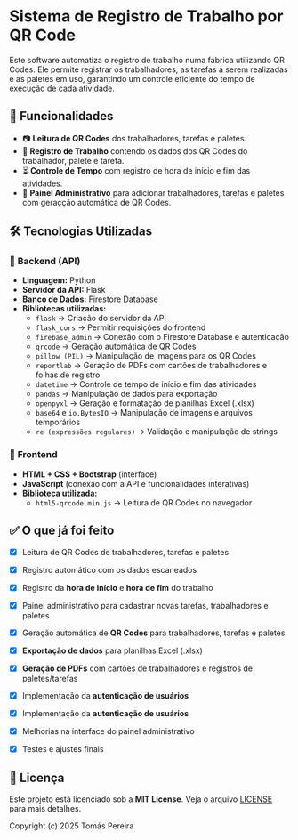 # Sistema de Registro de Trabalho por QR Code  

Este software automatiza o registro de trabalho numa fábrica utilizando QR Codes. Ele permite registrar os trabalhadores, as tarefas a serem realizadas e as paletes em uso, garantindo um controle eficiente do tempo de execução de cada atividade.  

## 📌 Funcionalidades  

- 📷 **Leitura de QR Codes** dos trabalhadores, tarefas e paletes.  
- 📝 **Registro de Trabalho** contendo os dados dos QR Codes do trabalhador, palete e tarefa.  
- ⏳ **Controle de Tempo** com registro de hora de início e fim das atividades.  
- 🔧 **Painel Administrativo** para adicionar trabalhadores, tarefas e paletes com geraçção automática de QR Codes.  

## 🛠️ Tecnologias Utilizadas  

### 📌 **Backend (API)**  
- **Linguagem:** Python  
- **Servidor da API:** Flask  
- **Banco de Dados:** Firestore Database  
- **Bibliotecas utilizadas:**  
  - `flask` → Criação do servidor da API  
  - `flask_cors` → Permitir requisições do frontend  
  - `firebase_admin` → Conexão com o Firestore Database e autenticação  
  - `qrcode` → Geração automática de QR Codes  
  - `pillow (PIL)` → Manipulação de imagens para os QR Codes  
  - `reportlab` → Geração de PDFs com cartões de trabalhadores e folhas de registro  
  - `datetime` → Controle de tempo de início e fim das atividades  
  - `pandas` → Manipulação de dados para exportação  
  - `openpyxl` → Geração e formatação de planilhas Excel (.xlsx)  
  - `base64` e `io.BytesIO` → Manipulação de imagens e arquivos temporários  
  - `re (expressões regulares)` → Validação e manipulação de strings  

### 🎨 **Frontend**  
- **HTML + CSS + Bootstrap** (interface)  
- **JavaScript** (conexão com a API e funcionalidades interativas)  
- **Biblioteca utilizada:**  
  - `html5-qrcode.min.js` → Leitura de QR Codes no navegador  


## ✅ O que já foi feito  

- [x] Leitura de QR Codes de trabalhadores, tarefas e paletes  
- [x] Registro automático com os dados escaneados  
- [x] Registro da **hora de início** e **hora de fim** do trabalho  
- [x] Painel administrativo para cadastrar novas tarefas, trabalhadores e paletes  
- [x] Geração automática de **QR Codes** para trabalhadores, tarefas e paletes  
- [x] **Exportação de dados** para planilhas Excel (.xlsx)  
- [x] **Geração de PDFs** com cartões de trabalhadores e registros de paletes/tarefas 
- [x] Implementação da **autenticação de usuários**  
- [x] Implementação da **autenticação de usuários**  
- [x] Melhorias na interface do painel administrativo  
- [x] Testes e ajustes finais  


## 📜 Licença

Este projeto está licenciado sob a **MIT License**. Veja o arquivo [LICENSE](LICENSE) para mais detalhes.

Copyright (c) 2025 Tomás Pereira
